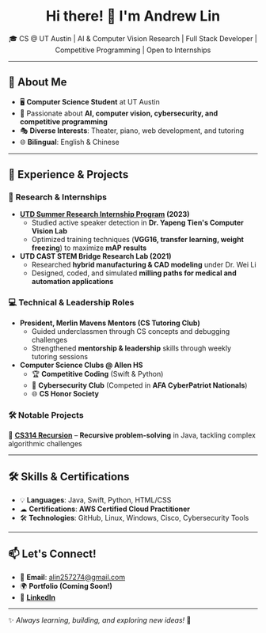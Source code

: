 <h1 align="center">Hi there! 👋 I'm Andrew Lin</h1>

<p align="center">
🎓 CS @ UT Austin | AI & Computer Vision Research | Full Stack Developer | Competitive Programming | Open to Internships
</p>

---

## 🔹 About Me  
- 🖥 **Computer Science Student** at UT Austin  
- 🔬 Passionate about **AI, computer vision, cybersecurity, and competitive programming**  
- 🎭 **Diverse Interests**: Theater, piano, web development, and tutoring  
- 🌐 **Bilingual**: English & Chinese  

---

## 🚀 Experience & Projects  

### 🔬 **Research & Internships**
- **[UTD Summer Research Internship Program](https://docs.google.com/presentation/d/1SvF_jI_fieUf8khbQ-3sPhu5if0kxnPZ9Vb_lg_QxB4/edit?usp=sharing) (2023)**
  - Studied active speaker detection in **Dr. Yapeng Tien's Computer Vision Lab**  
  - Optimized training techniques (**VGG16, transfer learning, weight freezing**) to maximize **mAP results**  
- **UTD CAST STEM Bridge Research Lab (2021)**
  - Researched **hybrid manufacturing & CAD modeling** under Dr. Wei Li  
  - Designed, coded, and simulated **milling paths for medical and automation applications**  

### 💻 **Technical & Leadership Roles**
- **President, Merlin Mavens Mentors (CS Tutoring Club)**
  - Guided underclassmen through CS concepts and debugging challenges  
  - Strengthened **mentorship & leadership** skills through weekly tutoring sessions  
- **Computer Science Clubs @ Allen HS**
  - 🏆 **Competitive Coding** (Swift & Python)  
  - 🔐 **Cybersecurity Club** (Competed in **AFA CyberPatriot Nationals**)  
  - 🌐 **CS Honor Society**  

### 🛠 **Notable Projects**
🔹 **[CS314 Recursion](https://github.com/Fangedan/CS314-Recursion)** – **Recursive problem-solving** in Java, tackling complex algorithmic challenges

---

## 🛠 Skills & Certifications  
- 💡 **Languages**: Java, Swift, Python, HTML/CSS  
- ☁ **Certifications**: **AWS Certified Cloud Practitioner**  
- 🛠 **Technologies**: GitHub, Linux, Windows, Cisco, Cybersecurity Tools  

---

## 📫 Let's Connect!  
- 📧 **Email**: alin257274@gmail.com  
- 🌍 **Portfolio (Coming Soon!)**  
- 💼 **[LinkedIn]([https://www.linkedin.com/](https://www.linkedin.com/in/andrew-lin-466798328/))**  

---

✨ *Always learning, building, and exploring new ideas!* 🚀  
